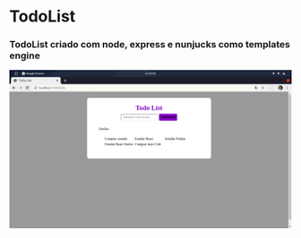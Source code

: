 # TodoList
### TodoList criado com node, express e nunjucks como templates engine 

![todoList](assets/todolist.png)